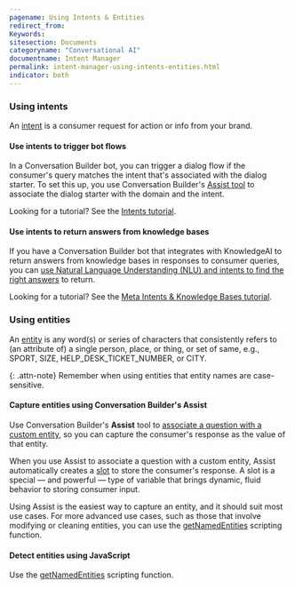 ```yaml
---
pagename: Using Intents & Entities
redirect_from:
Keywords:
sitesection: Documents
categoryname: "Conversational AI"
documentname: Intent Manager
permalink: intent-manager-using-intents-entities.html
indicator: both
---
```


### Using intents

An [intent](intent-manager-key-terms-concepts.html#intents) is a consumer request for action or info from your brand.

#### Use intents to trigger bot flows

In a Conversation Builder bot, you can trigger a dialog flow if the consumer's query matches the intent that's associated with the dialog starter. To set this up, you use Conversation Builder's [Assist tool](conversation-builder-assist.html) to associate the dialog starter with the domain and the intent.

Looking for a tutorial? See the [Intents tutorial](tutorials-guides-getting-started-with-bot-building-intents.html).

#### Use intents to return answers from knowledge bases

If you have a Conversation Builder bot that integrates with KnowledgeAI to return answers from knowledge bases in responses to consumer queries, you can [use Natural Language Understanding (NLU) and intents to find the right answers](knowledgeai-using-intents-with-kbs.html) to return.

Looking for a tutorial? See the [Meta Intents & Knowledge Bases tutorial](tutorials-guides-bot-groups-other-techniques-meta-intents-knowledge-bases.html).

### Using entities

An [entity](intent-manager-key-terms-concepts.html#entities) is any word(s) or series of characters that consistently refers to (an attribute of) a single person, place, or thing, or set of same, e.g., SPORT, SIZE, HELP_DESK_TICKET_NUMBER, or CITY.

{: .attn-note}
Remember when using entities that entity names are case-sensitive.

#### Capture entities using Conversation Builder's Assist

Use Conversation Builder's **Assist** tool to [associate a question with a custom entity](conversation-builder-assist.html#associate-a-question-with-an-entity), so you can capture the consumer's response as the value of that entity.

When you use Assist to associate a question with a custom entity, Assist automatically creates a [slot](conversation-builder-variables-slots-slots.html) to store the consumer's response. A slot is a special &mdash; and powerful &mdash; type of variable that brings dynamic, fluid behavior to storing consumer input.

Using Assist is the easiest way to capture an entity, and it should suit most use cases. For more advanced use cases, such as those that involve modifying or cleaning entities, you can use the [getNamedEntities](conversation-builder-scripting-functions-get-set-session-data.html#get-named-entities) scripting function.

#### Detect entities using JavaScript

Use the [getNamedEntities](conversation-builder-scripting-functions-get-set-session-data.html#get-named-entities) scripting function.